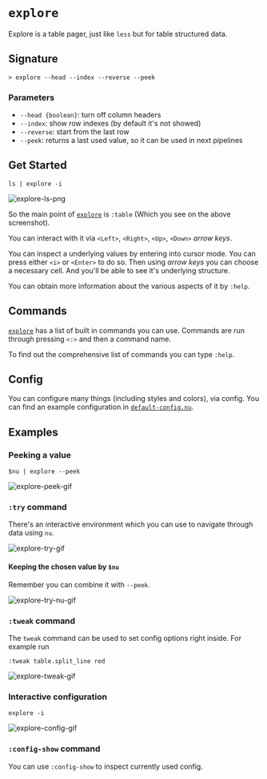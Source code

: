 # `explore`

Explore is a table pager, just like `less` but for table structured data.

## Signature

`> explore --head --index --reverse --peek`

### Parameters

- `--head {boolean}`: turn off column headers
- `--index`: show row indexes (by default it's not showed)
- `--reverse`: start from the last row
- `--peek`: returns a last used value, so it can be used in next pipelines

## Get Started

```nu
ls | explore -i
```

![explore-ls-png](https://user-images.githubusercontent.com/20165848/207849604-421312e3-537f-4b2e-b83e-f1f83f2a79d5.png)

So the main point of [`explore`](/commands/docs/explore.md) is `:table` (Which you see on the above screenshot).

You can interact with it via `<Left>`, `<Right>`, `<Up>`, `<Down>` _arrow keys_.

You can inspect a underlying values by entering into cursor mode. You can press either `<i>` or `<Enter>` to do so.
Then using _arrow keys_ you can choose a necessary cell.
And you'll be able to see it's underlying structure.

You can obtain more information about the various aspects of it by `:help`.

## Commands

[`explore`](/commands/docs/explore.md) has a list of built in commands you can use. Commands are run through pressing `<:>` and then a command name.

To find out the comprehensive list of commands you can type `:help`.

## Config

You can configure many things (including styles and colors), via config.
You can find an example configuration in [`default-config.nu`](https://github.com/nushell/nushell/blob/main/crates/nu-utils/src/sample_config/default_config.nu).

## Examples

### Peeking a value

```nu
$nu | explore --peek
```

![explore-peek-gif](https://user-images.githubusercontent.com/20165848/207854897-35cb7b1d-7f7d-4ae2-9ec8-df19ac04ac99.gif)

### `:try` command

There's an interactive environment which you can use to navigate through data using `nu`.

![explore-try-gif](https://user-images.githubusercontent.com/20165848/208159049-0954c327-9cdf-4cb3-a6e9-e3ba86fde55c.gif)

#### Keeping the chosen value by `$nu`

Remember you can combine it with `--peek`.

![explore-try-nu-gif](https://user-images.githubusercontent.com/20165848/208161203-96b51209-726d-449a-959a-48b205c6f55a.gif)

### `:tweak` command

The `tweak` command can be used to set config options right inside.
For example run

```
:tweak table.split_line red
```

![explore-tweak-gif](https://user-images.githubusercontent.com/20165848/207865839-992476b1-1bdb-44eb-92ce-19a761beaebf.gif)

### Interactive configuration

```nu
explore -i
```

![explore-config-gif](https://user-images.githubusercontent.com/20165848/207876962-18a1b8b4-a1a9-4024-8ca4-efb7beabc431.gif)

### `:config-show` command

You can use `:config-show` to inspect currently used config.
